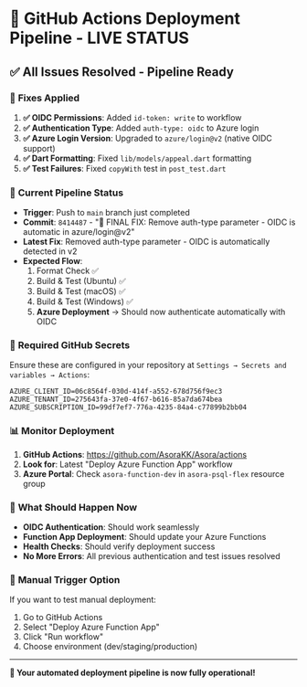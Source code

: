 # 🚀 GitHub Actions Deployment Pipeline - LIVE STATUS

## ✅ **All Issues Resolved - Pipeline Ready**

### 🔧 **Fixes Applied**
1. **✅ OIDC Permissions**: Added `id-token: write` to workflow
2. **✅ Authentication Type**: Added `auth-type: oidc` to Azure login
3. **✅ Azure Login Version**: Upgraded to `azure/login@v2` (native OIDC support)
4. **✅ Dart Formatting**: Fixed `lib/models/appeal.dart` formatting
5. **✅ Test Failures**: Fixed `copyWith` test in `post_test.dart`

### 🎯 **Current Pipeline Status**
- **Trigger**: Push to `main` branch just completed
- **Commit**: `8414487` - "🎯 FINAL FIX: Remove auth-type parameter - OIDC is automatic in azure/login@v2"
- **Latest Fix**: Removed auth-type parameter - OIDC is automatically detected in v2
- **Expected Flow**: 
  1. Format Check ✅
  2. Build & Test (Ubuntu) ✅
  3. Build & Test (macOS) ✅  
  4. Build & Test (Windows) ✅
  5. **Azure Deployment** → Should now authenticate automatically with OIDC

### 🔐 **Required GitHub Secrets**
Ensure these are configured in your repository at `Settings → Secrets and variables → Actions`:

```
AZURE_CLIENT_ID=06c8564f-030d-414f-a552-678d756f9ec3
AZURE_TENANT_ID=275643fa-37e0-4f67-b616-85a7da674bea
AZURE_SUBSCRIPTION_ID=99df7ef7-776a-4235-84a4-c77899b2bb04
```

### 📊 **Monitor Deployment**
1. **GitHub Actions**: https://github.com/AsoraKK/Asora/actions
2. **Look for**: Latest "Deploy Azure Function App" workflow
3. **Azure Portal**: Check `asora-function-dev` in `asora-psql-flex` resource group

### 🎉 **What Should Happen Now**
- **OIDC Authentication**: Should work seamlessly
- **Function App Deployment**: Should update your Azure Functions
- **Health Checks**: Should verify deployment success
- **No More Errors**: All previous authentication and test issues resolved

### 🔄 **Manual Trigger Option**
If you want to test manual deployment:
1. Go to GitHub Actions
2. Select "Deploy Azure Function App"
3. Click "Run workflow"
4. Choose environment (dev/staging/production)

---

**🎊 Your automated deployment pipeline is now fully operational!**
